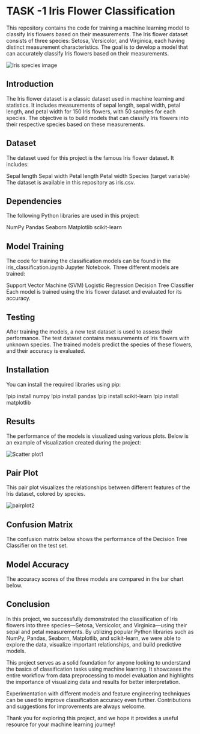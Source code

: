 # TASK -1 Iris Flower Classification
This repository contains the code for training a machine learning model to classify Iris flowers based on their measurements. The Iris flower dataset consists of three species: Setosa, Versicolor, and Virginica, each having distinct measurement characteristics. The goal is to develop a model that can accurately classify Iris flowers based on their measurements.

![Iris species image](https://github.com/AnishaBeera/OIBSIP-Oasis-Infobyte-task1/assets/171479100/4c521e1d-1a21-460b-a216-a602eef926bc)

## Introduction
The Iris flower dataset is a classic dataset used in machine learning and statistics. It includes measurements of sepal length, sepal width, petal length, and petal width for 150 Iris flowers, with 50 samples for each species. The objective is to build models that can classify Iris flowers into their respective species based on these measurements.

## Dataset
The dataset used for this project is the famous Iris flower dataset. It includes:

Sepal length
Sepal width
Petal length
Petal width
Species (target variable)
The dataset is available in this repository as iris.csv.

## Dependencies
The following Python libraries are used in this project:

NumPy
Pandas
Seaborn
Matplotlib
scikit-learn

## Model Training
The code for training the classification models can be found in the iris_classification.ipynb Jupyter Notebook. Three different models are trained:

Support Vector Machine (SVM)
Logistic Regression
Decision Tree Classifier
Each model is trained using the Iris flower dataset and evaluated for its accuracy.

## Testing
After training the models, a new test dataset is used to assess their performance. The test dataset contains measurements of Iris flowers with unknown species. The trained models predict the species of these flowers, and their accuracy is evaluated.

## Installation
You can install the required libraries using pip:

!pip install numpy
!pip install pandas
!pip install scikit-learn
!pip install matplotlib

## Results
The performance of the models is visualized using various plots. Below is an example of visualization created during the project:

![Scatter plot1](https://github.com/AnishaBeera/OIBSIP-Oasis-Infobyte-task1/assets/171479100/3efb49a1-573a-4481-9be5-02f8cf18f5f3)

## Pair Plot
This pair plot visualizes the relationships between different features of the Iris dataset, colored by species.

![pairplot2](https://github.com/AnishaBeera/OIBSIP-Oasis-Infobyte-task1/assets/171479100/8844fac7-cdf6-442a-9072-481b64166826)

## Confusion Matrix
The confusion matrix below shows the performance of the Decision Tree Classifier on the test set.


## Model Accuracy
The accuracy scores of the three models are compared in the bar chart below.

## Conclusion
In this project, we successfully demonstrated the classification of Iris flowers into three species—Setosa, Versicolor, and Virginica—using their sepal and petal measurements. By utilizing popular Python libraries such as NumPy, Pandas, Seaborn, Matplotlib, and scikit-learn, we were able to explore the data, visualize important relationships, and build predictive models.

This project serves as a solid foundation for anyone looking to understand the basics of classification tasks using machine learning. It showcases the entire workflow from data preprocessing to model evaluation and highlights the importance of visualizing data and results for better interpretation.

Experimentation with different models and feature engineering techniques can be used to improve classification accuracy even further. Contributions and suggestions for improvements are always welcome.

Thank you for exploring this project, and we hope it provides a useful resource for your machine learning journey!
